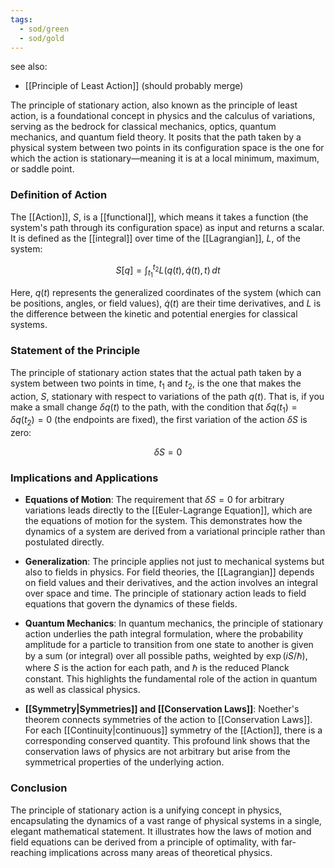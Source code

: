 ```yaml
---
tags:
  - sod/green
  - sod/gold
---
```

see also:
- [[Principle of Least Action]] (should probably merge)

The principle of stationary action, also known as the principle of least action, is a foundational concept in physics and the calculus of variations, serving as the bedrock for classical mechanics, optics, quantum mechanics, and quantum field theory. It posits that the path taken by a physical system between two points in its configuration space is the one for which the action is stationary—meaning it is at a local minimum, maximum, or saddle point.

### Definition of Action

The [[Action]], $S$, is a [[functional]], which means it takes a function (the system's path through its configuration space) as input and returns a scalar. It is defined as the [[integral]] over time of the [[Lagrangian]], $L$, of the system:

$$
S[q] = \int_{t_1}^{t_2} L(q(t), \dot{q}(t), t) \, dt
$$

Here, $q(t)$ represents the generalized coordinates of the system (which can be positions, angles, or field values), $\dot{q}(t)$ are their time derivatives, and $L$ is the difference between the kinetic and potential energies for classical systems.

### Statement of the Principle

The principle of stationary action states that the actual path taken by a system between two points in time, $t_1$ and $t_2$, is the one that makes the action, $S$, stationary with respect to variations of the path $q(t)$. That is, if you make a small change $\delta q(t)$ to the path, with the condition that $\delta q(t_1) = \delta q(t_2) = 0$ (the endpoints are fixed), the first variation of the action $\delta S$ is zero:

$$
\delta S = 0
$$

### Implications and Applications

- **Equations of Motion**: The requirement that $\delta S = 0$ for arbitrary variations leads directly to the [[Euler-Lagrange Equation]], which are the equations of motion for the system. This demonstrates how the dynamics of a system are derived from a variational principle rather than postulated directly.
  
- **Generalization**: The principle applies not just to mechanical systems but also to fields in physics. For field theories, the [[Lagrangian]] depends on field values and their derivatives, and the action involves an integral over space and time. The principle of stationary action leads to field equations that govern the dynamics of these fields.

- **Quantum Mechanics**: In quantum mechanics, the principle of stationary action underlies the path integral formulation, where the probability amplitude for a particle to transition from one state to another is given by a sum (or integral) over all possible paths, weighted by $\exp(iS/\hbar)$, where $S$ is the action for each path, and $\hbar$ is the reduced Planck constant. This highlights the fundamental role of the action in quantum as well as classical physics.

- **[[Symmetry|Symmetries]] and [[Conservation Laws]]**: Noether's theorem connects symmetries of the action to [[Conservation Laws]]. For each [[Continuity|continuous]] symmetry of the [[Action]], there is a corresponding conserved quantity. This profound link shows that the conservation laws of physics are not arbitrary but arise from the symmetrical properties of the underlying action.

### Conclusion

The principle of stationary action is a unifying concept in physics, encapsulating the dynamics of a vast range of physical systems in a single, elegant mathematical statement. It illustrates how the laws of motion and field equations can be derived from a principle of optimality, with far-reaching implications across many areas of theoretical physics.